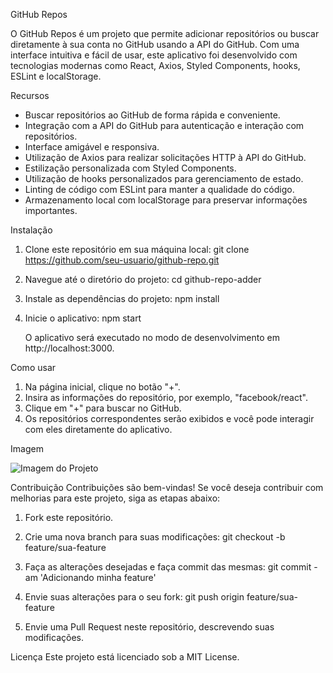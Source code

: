 GitHub Repos

O GitHub Repos é um projeto que permite adicionar repositórios ou buscar diretamente à sua conta no GitHub usando a API do GitHub. Com uma interface intuitiva e fácil de usar, este aplicativo foi desenvolvido com tecnologias modernas como React, Axios, Styled Components, hooks, ESLint e localStorage.

Recursos
- Buscar repositórios ao GitHub de forma rápida e conveniente.
- Integração com a API do GitHub para autenticação e interação com repositórios.
- Interface amigável e responsiva.
- Utilização de Axios para realizar solicitações HTTP à API do GitHub.
- Estilização personalizada com Styled Components.
- Utilização de hooks personalizados para gerenciamento de estado.
- Linting de código com ESLint para manter a qualidade do código.
- Armazenamento local com localStorage para preservar informações importantes.

Instalação
1. Clone este repositório em sua máquina local:
   git clone https://github.com/seu-usuario/github-repo.git

2. Navegue até o diretório do projeto:
   cd github-repo-adder

3. Instale as dependências do projeto:
   npm install

4. Inicie o aplicativo:
   npm start

   O aplicativo será executado no modo de desenvolvimento em http://localhost:3000.

Como usar
1. Na página inicial, clique no botão "+".
2. Insira as informações do repositório, por exemplo, "facebook/react".
3. Clique em "+" para buscar no GitHub.
4. Os repositórios correspondentes serão exibidos e você pode interagir com eles diretamente do aplicativo.

Imagem

![Imagem do Projeto](Imagens/projeto-respos.png)

Contribuição
Contribuições são bem-vindas! Se você deseja contribuir com melhorias para este projeto, siga as etapas abaixo:

1. Fork este repositório.
2. Crie uma nova branch para suas modificações:
   git checkout -b feature/sua-feature

3. Faça as alterações desejadas e faça commit das mesmas:
   git commit -am 'Adicionando minha feature'

4. Envie suas alterações para o seu fork:
   git push origin feature/sua-feature

5. Envie uma Pull Request neste repositório, descrevendo suas modificações.

Licença
Este projeto está licenciado sob a MIT License.
